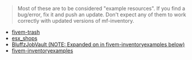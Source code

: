 > Most of these are to be considered "example resources". If you find a bug/error, fix it and push an update. Don't expect any of them to work correctly with updated versions of mf-inventory.

- [fivem-trash](https://github.com/meta-hub/fivem-trash)
- [esx_shops](https://github.com/MrBluffz/esx_shops)
- [BluffzJobVault (NOTE: Expanded on in fivem-inventoryexamples below)](https://github.com/MrBluffz/BluffzJobVault)
- [fivem-inventoryexamples](https://github.com/meta-hub/fivem-inventoryexamples)